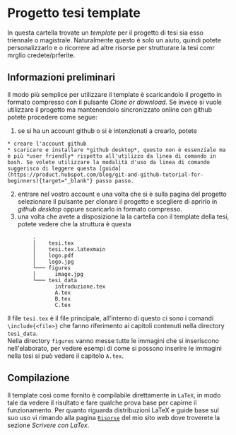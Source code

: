 # Progetto tesi template

In questa cartella trovate un _template_ per il progetto di tesi sia esso triennale o magistrale. Naturalmente questo è solo un aiuto, quindi potete personalizzarlo e o ricorrere ad altre risorse per strutturare la tesi comr mrglio credete/prferite.

## Informazioni preliminari

Il modo più semplice per utilizzare il template è scaricandolo il progetto in formato compresso con il pulsante _Clone or download_. Se invece si vuole utilizzare il progetto ma mantenendolo sincronizzato online con github potete procedere come segue:

  1. se si ha un account github o si è intenzionati a crearlo, potete 
  
    * creare l'account github
    * scaricare e installare *github desktop*, questo non è essenziale ma è più *user friendly* rispetto all'utilizzo da linea di comando in bash. Se volete utilizzare la modalità d'uso da linea di comando suggerisco di leggere questa [guida](https://product.hubspot.com/blog/git-and-github-tutorial-for-beginners){target="_blank"} passo passo.
  2. entrare nel vostro account e una volta che si è sulla pagina del progetto selezionare il pulsante per clonare il progetto e scegliere di aprirlo in _github desktop_ oppure scaricarlo in formato compresso.
  3. una volta che avete a disposizione la la cartella con il template della tesi, potete vedere che la struttura è questa 
```
		.
		│    tesi.tex
		│    tesi.tex.latexmain
		│    logo.pdf
		│    logo.jpg
		└─── figures
		│      image.jpg
		└─── tesi_data
		       introduzione.tex
		       A.tex
		       B.tex
		       C.tex
``` 

Il file `tesi.tex` è il file principale, all'interno di questo ci sono i comandi `\include{<file>}` che fanno riferimento ai capitoli contenuti nella directory `tesi_data`.  
Nella directory `figures` vanno messe tutte le immagini che si inseriscono nell'elaborato, per vedere esempi di come si possono inserire le immagini nella tesi si può vedere il capitolo `A.tex`.  

## Compilazione
Il template così come fornito è compilabile direttamente in `LaTeX`, in modo tale da vedere il risultato e fare qualche prova base per capirne il funzionamento. Per quanto riguarda distribuzioni LaTeX e guide base sul suo uso vi rimando alla pagina [`Risorse`](https://andrea-insubria.github.io/risorse/) del mio sito web dove troverete la sezione *Scrivere con LaTex*.

